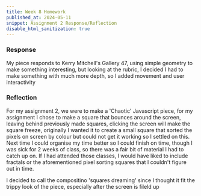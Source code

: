 ```yaml
---
title: Week 8 Homework
published_at: 2024-05-11
snippet: Assignment 2 Response/Reflection
disable_html_sanitization: true
---
```


<h3>Response</h3>
My piece responds to Kerry Mitchell's Gallery 47, using simple geometry to make something interesting, but looking at the rubric, I decided I had to make something with
much more depth, so I added movement and user interactivity

<h3>Reflection</h3>
For my assignment 2, we were to make a 'Chaotic' Javascript piece, for my assignment I chose to make a square that bounces around the screen, leaving behind previously
made squares, clicking the screen will make the square freeze, originally I wanted it to create a small square that sorted the pixels on screen by colour but could not get
it working so I settled on this. Next time I could organise my time better so I could finish on time, though I was sick for 2 weeks of class, so there was a fair bit of 
material I had to catch up on. If I had attended those classes, I would have liked to include fractals or the aforementioned pixel sorting squares that I couldn't
figure out in time.

I decided to call the compositino 'squares dreaming' since I thought it fit the trippy look of the piece, especially after the screen is fileld up
